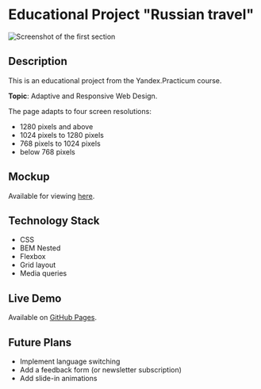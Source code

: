 # Educational Project "Russian travel"

![Screenshot of the first section](https://i.imgur.com/qkglrS0.png)

## Description

This is an educational project from the Yandex.Practicum course.

**Topic**: Adaptive and Responsive Web Design.

The page adapts to four screen resolutions:

- 1280 pixels and above
- 1024 pixels to 1280 pixels
- 768 pixels to 1024 pixels
- below 768 pixels

## Mockup

Available for viewing [here](https://www.figma.com/file/5S2WSbEFL6awjVWJ0NWL8Q/Sprint-3_-Russia-_-desktop-mobile?node-id=28503%3A0).

## Technology Stack

- CSS
- BEM Nested
- Flexbox
- Grid layout
- Media queries

## Live Demo

Available on [GitHub Pages](https://blazer2kforever.github.io/russian-travel-bootcamp/).

## Future Plans

- Implement language switching
- Add a feedback form (or newsletter subscription)
- Add slide-in animations
